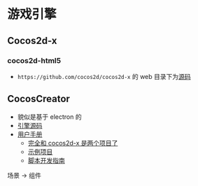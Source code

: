 # 游戏引擎

## Cocos2d-x

### cocos2d-html5

* `https://github.com/cocos2d/cocos2d-x` 的 web 目录下为[源码](https://github.com/cocos2d/cocos2d-html5)

## CocosCreator

* 貌似是基于 electron 的
* [引擎源码](https://github.com/cocos-creator/engine)
* [用户手册](https://docs.cocos.com/creator/manual/zh/)
  * [完全和 cocos2d-x 是两个项目了](https://docs.cocos.com/creator/manual/zh/getting-started/cocos2d-x-guide.html#1-%E5%85%B8%E5%9E%8B%E8%AF%AF%E5%8C%BA)
  * [示例项目](https://docs.cocos.com/creator/manual/zh/getting-started/support.html#%E6%BC%94%E7%A4%BA%E5%92%8C%E8%8C%83%E4%BE%8B%E9%A1%B9%E7%9B%AE)
  * [脚本开发指南](https://docs.cocos.com/creator/manual/zh/scripting/)

场景 -> 组件
